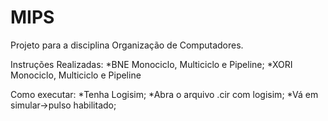 ﻿# MIPS
Projeto para a disciplina Organização de Computadores.

Instruções Realizadas:
*BNE Monociclo, Multiciclo e Pipeline;
*XORI Monociclo, Multiciclo e Pipeline

Como executar:
*Tenha Logisim;
*Abra o arquivo .cir com logisim;
*Vá em simular->pulso habilitado;
